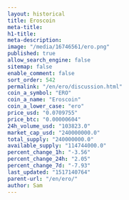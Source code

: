 ```yaml
---
layout: historical
title: Eroscoin
meta-title: 
h1-title: 
meta-description: 
image: "/media/16746561/ero.png"
published: true
allow_search_engine: false
sitemap: false
enable_comment: false
sort_order: 542
permalink: "/en/ero/discussion.html"
coin_a_symbol: "ERO"
coin_a_name: "Eroscoin"
coin_a_lower_case: "ero"
price_usd: "0.0709755"
price_btc: "0.00000604"
24h_volume_usd: "103823.0"
market_cap_usd: "240000000.0"
total_supply: "240000000.0"
available_supply: "114744000.0"
percent_change_1h: "-3.56"
percent_change_24h: "2.05"
percent_change_7d: "-7.93"
last_updated: "1517140764"
parent-url: "/en/ero/"
author: Sam
---
```


